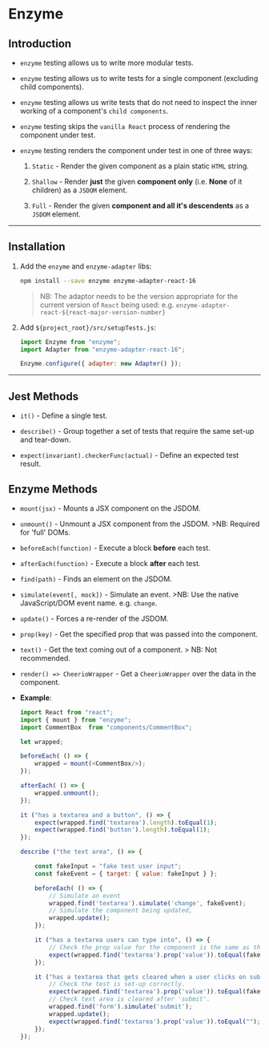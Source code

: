 # Enzyme

## Introduction

* `enzyme` testing allows us to write more modular tests.

* `enzyme` testing allows us to write tests for a single component (excluding child components).

* `enzyme` testing allows us write tests that do not need to inspect the inner working of a component's `child components`.

* `enzyme` testing skips the `vanilla React` process of rendering the component under test.

* `enzyme` testing renders the component under test in one of three ways:

    1. `Static` - Render the given component as a plain static `HTML` string.

    2. `Shallow` - Render __just__ the given __component only__ (i.e. __None__ of it children) as a `JSDOM` element.

    3. `Full` - Render the given __component and all it's descendents__ as a `JSDOM` element.

---

## Installation

1. Add the `enzyme` and `enzyme-adapter` libs:

   ```bash
   npm install --save enzyme enzyme-adapter-react-16
   ```

   > NB: The adaptor needs to be the version appropriate for the current version of `React` being used: e.g. `enzyme-adapter-react-${react-major-version-number}`

2. Add `${project_root}/src/setupTests.js`:

   ```javascript
   import Enzyme from "enzyme";
   import Adapter from "enzyme-adapter-react-16";

   Enzyme.configure({ adapter: new Adapter() });
   ```

---

## Jest Methods

* `it()` - Define a single test.

* `describe()` - Group together a set of tests that require the same set-up and tear-down.

* `expect(invariant).checkerFunc(actual)` - Define an expected test result.


## Enzyme Methods

* `mount(jsx)` - Mounts a JSX component on the JSDOM.

* `unmount()` - Unmount a JSX component from the JSDOM. >NB: Required for 'full' DOMs.

* `beforeEach(function)` - Execute a block __before__ each test.

* `afterEach(function)` - Execute a block __after__ each test.

* `find(path)` - Finds an element on the JSDOM.

* `simulate(event[, mock])` - Simulate an event. >NB: Use the native JavaScript/DOM event name. e.g. `change`.

* `update()` - Forces a re-render of the JSDOM.

* `prop(key)` - Get the specified prop that was passed into the component.

* `text()` - Get the text coming out of a component. > NB: Not recommended.

* `render() => CheerioWrapper` - Get a `CheerioWrapper` over the data in the component.

* __Example__:

    ```javascript
    import React from "react";
    import { mount } from "enzyme";
    import CommentBox  from "components/CommentBox";

    let wrapped;

    beforeEach( () => {
        wrapped = mount(<CommentBox/>);
    });

    afterEach( () => {
        wrapped.unmount();
    });

    it ("has a textarea and a button", () => {
        expect(wrapped.find('textarea').length).toEqual(1);
        expect(wrapped.find('button').length).toEqual(1);
    });

    describe ("the text area", () => {

        const fakeInput = "fake test user input";
        const fakeEvent = { target: { value: fakeInput } };

        beforeEach( () => {
            // Simulate an event
            wrapped.find('textarea').simulate('change', fakeEvent);
            // Simulate the component being updated,
            wrapped.update();
        });

        it ("has a textarea users can type into", () => {
            // Check the prop value for the component is the same as the event.
            expect(wrapped.find('textarea').prop('value')).toEqual(fakeInput);
        });

        it ("has a textarea that gets cleared when a user clicks on submit", () => {
            // Check the test is set-up correctly.
            expect(wrapped.find('textarea').prop('value')).toEqual(fakeInput);
            // Check text area is cleared after 'submit'.
            wrapped.find('form').simulate('submit');
            wrapped.update();
            expect(wrapped.find('textarea').prop('value')).toEqual("");
        });
    });
    ```
